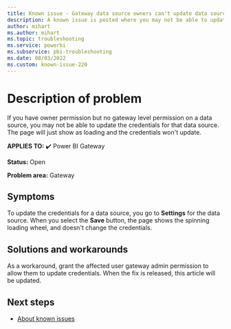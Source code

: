 ```yaml
---
title: Known issue - Gateway data source owners can't update data source credentials
description: A known issue is posted where you may not be able to update the credentials for that data source even with owner permission.
author: mihart
ms.author: mihart
ms.topic: troubleshooting  
ms.service: powerbi
ms.subservice: pbi-troubleshooting
ms.date: 08/03/2022
ms.custom: known-issue-220
---
```


# Description of problem

If you have owner permission but no gateway level permission on a data source, you may not be able to update the credentials for that data source.  The page will just show as loading and the credentials won't update.

**APPLIES TO:** ✔️ Power BI Gateway

**Status:** Open

**Problem area:** Gateway

## Symptoms

To update the credentials for a data source, you go to **Settings** for the data source.  When you select the **Save** button, the page shows the spinning loading wheel, and doesn't change the credentials.

## Solutions and workarounds

As a workaround, grant the affected user gateway admin permission to allow them to update credentials. When the fix is released, this article will be updated.

## Next steps

- [About known issues](/power-bi/troubleshoot/known-issues/power-bi-known-issues)
